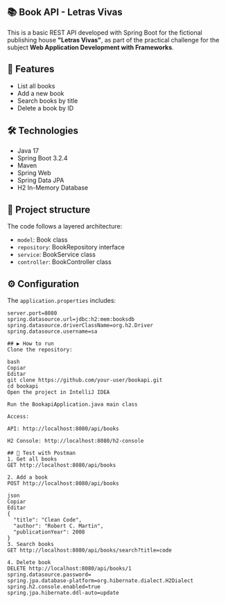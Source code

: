 ## 📚 Book API - Letras Vivas

This is a basic REST API developed with Spring Boot for the fictional publishing house **"Letras Vivas"**, as part of the practical challenge for the subject **Web Application Development with Frameworks**.

## 🚀 Features

- List all books
- Add a new book
- Search books by title
- Delete a book by ID

## 🛠️ Technologies

- Java 17
- Spring Boot 3.2.4
- Maven
- Spring Web
- Spring Data JPA
- H2 In-Memory Database

## 📁 Project structure

The code follows a layered architecture:
- `model`: Book class
- `repository`: BookRepository interface
- `service`: BookService class
- `controller`: BookController class

## ⚙️ Configuration

The `application.properties` includes:

```properties
server.port=8080
spring.datasource.url=jdbc:h2:mem:booksdb
spring.datasource.driverClassName=org.h2.Driver
spring.datasource.username=sa

## ▶️ How to run
Clone the repository:

bash
Copiar
Editar
git clone https://github.com/your-user/bookapi.git
cd bookapi
Open the project in IntelliJ IDEA

Run the BookapiApplication.java main class

Access:

API: http://localhost:8080/api/books

H2 Console: http://localhost:8080/h2-console

## 🧪 Test with Postman
1. Get all books
GET http://localhost:8080/api/books

2. Add a book
POST http://localhost:8080/api/books

json
Copiar
Editar
{
  "title": "Clean Code",
  "author": "Robert C. Martin",
  "publicationYear": 2008
}
3. Search books
GET http://localhost:8080/api/books/search?title=code

4. Delete book
DELETE http://localhost:8080/api/books/1
spring.datasource.password=
spring.jpa.database-platform=org.hibernate.dialect.H2Dialect
spring.h2.console.enabled=true
spring.jpa.hibernate.ddl-auto=update
